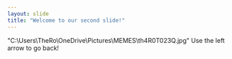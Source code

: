 ```yaml
---
layout: slide
title: "Welcome to our second slide!"
---
```

"C:\Users\TheRo\OneDrive\Pictures\MEMES\th4R0T023Q.jpg"
Use the left arrow to go back!
